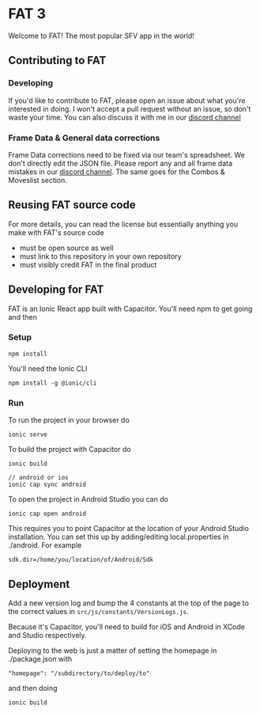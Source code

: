 # FAT 3
Welcome to FAT! The most popular SFV app in the world!
  
## Contributing to FAT

### Developing
If you'd like to contribute to FAT, please open an issue about what you're interested in doing. I won't accept a pull request without an issue, so don't waste your time. You can also discuss it with me in our [discord channel](https://discord.gg/BfrCaHKU5J)

### Frame Data & General data corrections
Frame Data corrections need to be fixed via our team's spreadsheet. We don't directly edit the JSON file. Please report any and all frame data mistakes in our [discord channel](https://discord.gg/9BK8hHS). The same goes for the Combos & Moveslist section.


## Reusing FAT source code
For more details, you can read the license but essentially anything you make with FAT's source code
- must be open source as well
- must link to this repository in your own repository
- must visibly credit FAT in the final product 

## Developing for FAT
FAT is an Ionic React app built with Capacitor. You'll need npm to get going and then

### Setup
```
npm install
```
You'll need the Ionic CLI
```
npm install -g @ionic/cli
```

### Run
To run the project in your browser do
```
ionic serve
```
To build the project with Capacitor do
```
ionic build

// android or ios
ionic cap sync android
```
To open the project in Android Studio you can do
```
ionic cap open android
```
This requires you to point Capacitor at the location of your Android Studio installation. You can set this up by adding/editing local.properties in ./android. For example
```
sdk.dir=/home/you/location/of/Android/Sdk
```

## Deployment
Add a new version log and bump the 4 constants at the top of the page to the correct values in ```src/js/constants/VersionLogs.js```.

Because it's Capacitor, you'll need to build for iOS and Android in XCode and Studio respectively.

Deploying to the web is just a matter of setting the homepage in ./package.json with
```
"homepage": "/subdirectory/to/deploy/to"
```
and then doing
```
ionic build
```
